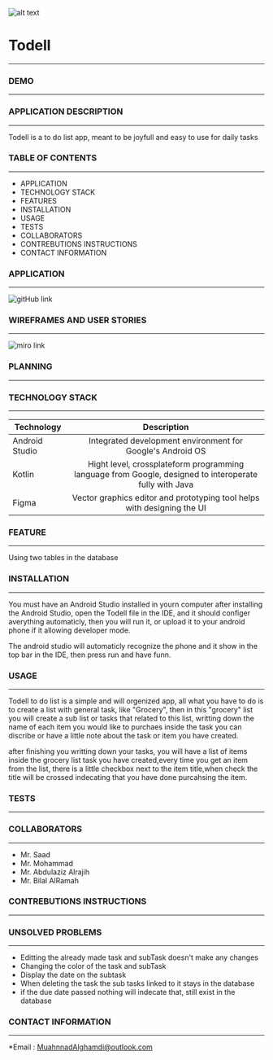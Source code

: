 ![alt text](https://camo.githubusercontent.com/37ca472e2afb74974a0314d89af8f470422a79582bed0d188f9927777230195d/68747470733a2f2f6c61756e63682e73612f6173736574732f696d616765732f6c6f676f732f7475776169712d61636164656d792d6c6f676f2e737667)
# Todell
---------------------

### DEMO
------


### APPLICATION DESCRIPTION
-------------------------
Todell is a to do list app, meant to be joyfull and easy to use for daily tasks

### TABLE OF CONTENTS
----------------------
* APPLICATION
* TECHNOLOGY STACK
* FEATURES
* INSTALLATION
* USAGE
* TESTS
* COLLABORATORS
* CONTREBUTIONS INSTRUCTIONS
* CONTACT INFORMATION


### APPLICATION
----------------
![gitHub link](https://github.com/Muhannad-Mughram-Alghamdi/Android-Capstone-1)

### WIREFRAMES AND USER STORIES
-------------------------------
![miro link](https://miro.com/app/board/o9J_lmYkuvY=/?invite_link_id=341886714154)

### PLANNING
-------------


### TECHNOLOGY STACK
---------------------

|Technology        |Description                                                                                            |
|------------------|:-----------------------------------------------------------------------------------------------------:|
| Android Studio   |Integrated development environment for Google's Android OS                                             |
| Kotlin           |Hight level, crossplateform programming language from Google,  designed to interoperate fully with Java|
| Figma            |Vector graphics editor and prototyping tool helps with designing the UI                                |

### FEATURE
------------------
Using two tables in the database

### INSTALLATION
------------------
You must have an Android Studio installed in yourn computer
after installing the Android Studio, open the Todell file in the IDE, and it should configer averything automaticly,
then you will run it, or upload it to your android phone if it allowing developer mode.

The android studio will automaticly recognize the phone and it show in the top bar in the IDE, then press run and have funn.

### USAGE
-------------
Todell to do list is a simple and will orgenized app, all what you have to do is to create a list with general task, like "Grocery",
then in this "grocery" list you will create a sub list or tasks that related to this list, writting down the name of each item you would like to purchaes 
inside the task you can discribe or have a little note about the task or item you have created. 

after finishing you writting down your tasks, you will have a list of items inside the grocery list task you have created,every time you get an item from the list, 
there is a little checkbox next to the item title,when check the title will be crossed indecating that you have done purcahsing the item.  

### TESTS
------------

### COLLABORATORS
------------------
* Mr. Saad
* Mr. Mohammad 
* Mr. Abdulaziz Alrajih
* Mr. Bilal AlRamah

### CONTREBUTIONS INSTRUCTIONS
--------------------------------



### UNSOLVED PROBLEMS
---------------------
* Editting the already made task and subTask doesn't make any changes
* Changing the color of the task and subTask
* Display the date on the subtask 
* When deleting the task the sub tasks linked to it stays in the database
* if the due date passed nothing will indecate that, still exist in the database 

### CONTACT INFORMATION
------------------------
*Email : MuahnnadAlghamdi@outlook.com 

